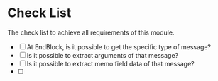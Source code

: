# Check List

The check list to achieve all requirements of this module.

- [ ] At EndBlock, is it possible to get the specific type of message?
- [ ] Is it possible to extract arguments of that message?
- [ ] Is it possible to extract memo field data of that message?
- [ ] 
